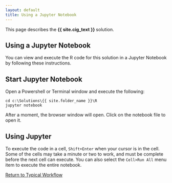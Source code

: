 ```yaml
---
layout: default
title: Using a Jupyter Notebook
---
```

<div class="alert alert-success" role="alert"> This page describes the 
<strong>
{{ site.cig_text }}
</strong>
solution.
</div> 

## Using a Jupyter Notebook

You can view and execute the R code for this solution in a Jupyter Notebook by following these instructions. 

## Start Jupyter Notebook

Open a Powershell or Terminal window and execute the following:

    cd c:\Solutions\{{ site.folder_name }}\R
    jupyter notebook


After a moment, the browser window will open.  Click on the notebook file to open it.


## Using Jupyter

To execute the code in a cell, `Shift+Enter` when your cursor is in the cell.  Some of the cells may take a minute or two to work, and must be complete before the next cell can execute.  You can also select the `Cell>Run All` menu item to execute the entire notebook.

<a href="Typical.html#step2">Return to Typical Workflow<a>


